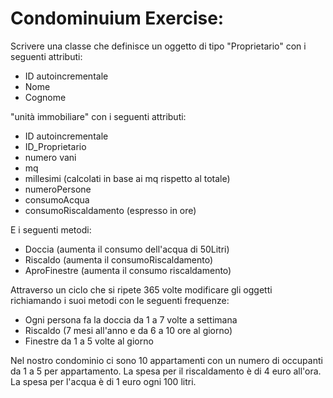 # Condominuium Exercise:
Scrivere una classe che definisce un oggetto di tipo "Proprietario" con i seguenti attributi:
- ID autoincrementale
- Nome
- Cognome


"unità immobiliare" con i seguenti attributi:
- ID autoincrementale
- ID_Proprietario
- numero vani
- mq
- millesimi (calcolati in base ai mq rispetto al totale)
- numeroPersone
- consumoAcqua
- consumoRiscaldamento (espresso in ore)


E i seguenti metodi:
- Doccia (aumenta il consumo dell'acqua di 50Litri)
- Riscaldo (aumenta il consumoRiscaldamento) 
- AproFinestre (aumenta il consumo riscaldamento)


Attraverso un ciclo che si ripete 365 volte modificare gli oggetti
richiamando i suoi metodi con le seguenti frequenze:
- Ogni persona fa la doccia da 1 a 7 volte a settimana
- Riscaldo (7 mesi all'anno e da 6 a 10 ore al giorno)
- Finestre da 1 a 5 volte al giorno 


Nel nostro condominio ci sono 10 appartamenti con un numero di occupanti da 1 a 5 per appartamento. La spesa per il riscaldamento è di 4 euro all'ora. La spesa per l'acqua è di 1 euro ogni 100 litri.
